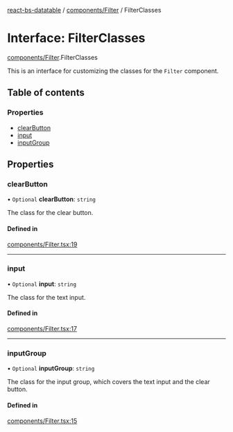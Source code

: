 [react-bs-datatable](../README.md) / [components/Filter](../modules/components_Filter.md) / FilterClasses

# Interface: FilterClasses

[components/Filter](../modules/components_Filter.md).FilterClasses

This is an interface for customizing the classes for
the `Filter` component.

## Table of contents

### Properties

- [clearButton](components_Filter.FilterClasses.md#clearbutton)
- [input](components_Filter.FilterClasses.md#input)
- [inputGroup](components_Filter.FilterClasses.md#inputgroup)

## Properties

### clearButton

• `Optional` **clearButton**: `string`

The class for the clear button.

#### Defined in

[components/Filter.tsx:19](https://github.com/imballinst/react-bs-datatable/blob/915e2a8/src/components/Filter.tsx#L19)

___

### input

• `Optional` **input**: `string`

The class for the text input.

#### Defined in

[components/Filter.tsx:17](https://github.com/imballinst/react-bs-datatable/blob/915e2a8/src/components/Filter.tsx#L17)

___

### inputGroup

• `Optional` **inputGroup**: `string`

The class for the input group, which covers the
text input and the clear button.

#### Defined in

[components/Filter.tsx:15](https://github.com/imballinst/react-bs-datatable/blob/915e2a8/src/components/Filter.tsx#L15)
